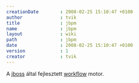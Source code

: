 ```yaml
---
creationDate        : 2008-02-25 15:10:47 +0100 
author              : tvik 
title               : jbpm 
name                : jbpm 
layout              : wiki 
path                : jbpm 
date                : 2008-02-25 15:10:47 +0100 
version             : 1 
creator             : tvik 
---
```

A [jboss](jboss.html) által fejlesztett [workflow](workflow.html) motor.
